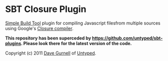 SBT Closure Plugin
==================

[Simple Build Tool] plugin for compiling Javascript filesfrom multiple sources using Google's [Closure compiler].

**This repository has been superceded by https://github.com/untyped/sbt-plugins. Please look there for the latest version of the code.**

Copyright (c) 2011 [Dave Gurnell] of [Untyped].

[Simple Build Tool]: http://simple-build-tool.googlecode.com
[Closure compiler]: http://code.google.com/p/closure-compiler
[Dave Gurnell]: http://boxandarrow.com
[Untyped]: http://untyped.com
